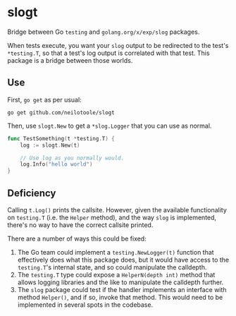 # slogt

Bridge between Go `testing` and `golang.org/x/exp/slog` packages.

When tests execute, you want your `slog` output to be redirected
to the test's `*testing.T`, so that a test's log output is correlated
with that test. This package is a bridge between those worlds.

## Use

First, `go get` as per usual:

```shell
go get github.com/neilotoole/slogt
```

Then, use `slogt.New` to get a `*slog.Logger` that you can
use as normal.

```go
func TestSomething(t *testing.T) {
	log := slogt.New(t)

	// Use log as you normally would.
	log.Info("hello world")
}
```

## Deficiency

Calling `t.Log()` prints the callsite. However, given the available functionality
on `testing.T` (i.e. the `Helper` method), and the way `slog` is implemented,
there's no way to have the correct callsite printed.

There are a number of ways this could be fixed:

1. The Go team could implement a `testing.NewLogger(t)` function that effectively
   does what this package does, but it would have access to the `testing.T`'s
   internal state, and so could manipulate the calldepth.
2. The `testing.T` type could expose a `HelperN(depth int)` method that allows
   logging libraries and the like to manipulate the calldepth further.
3. The `slog` package could test if the handler implements an interface with
   method `Helper()`, and if so, invoke that method. This would need to be
   implemented in several spots in the codebase.
